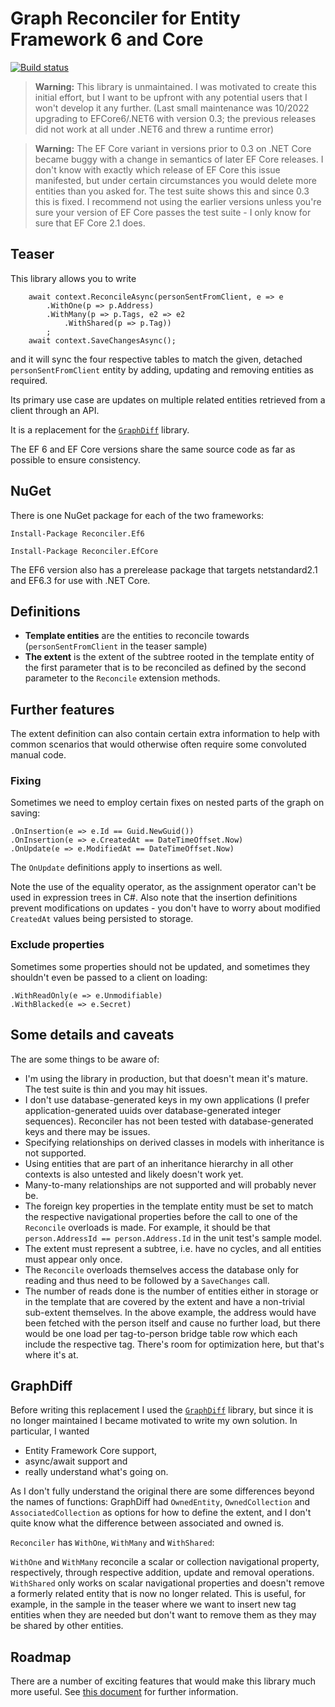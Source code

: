 # Graph Reconciler for Entity Framework 6 and Core

[![Build status](https://ci.appveyor.com/api/projects/status/4qjaph7n7hpptso7/branch/master?svg=true)](https://ci.appveyor.com/project/jtheisen/reconciler/branch/master)

> **Warning:** This library is unmaintained. I was motivated to create
> this initial effort, but I want to be upfront
> with any potential users that I won't develop it any further.
> (Last small maintenance was 10/2022 upgrading to EFCore6/.NET6 with version 0.3;
> the previous releases did not work at all under .NET6 and threw a runtime error)

> **Warning:** The EF Core variant in versions prior to 0.3 on .NET Core became
> buggy with a change in semantics of later EF Core releases.
> I don't know with exactly which
> release of EF Core this issue manifested, but under certain circumstances you
> would delete more entities than you asked for. The test suite shows this and
> since 0.3 this is fixed. I recommend not using the earlier versions unless you're
> sure your version of EF Core passes the test suite - I only know for sure that
> EF Core 2.1 does.

## Teaser

This library allows you to write

```
    await context.ReconcileAsync(personSentFromClient, e => e
        .WithOne(p => p.Address)
        .WithMany(p => p.Tags, e2 => e2
            .WithShared(p => p.Tag))
        ;
    await context.SaveChangesAsync();
```

and it will sync the four respective tables to match the given,
detached `personSentFromClient` entity by adding, updating and removing
entities as required.

Its primary use case are updates on multiple related entities
retrieved from a client through an API.

It is a replacement for the [`GraphDiff`](https://github.com/zzzprojects/GraphDiff) library.

The EF 6 and EF Core versions share the same source code as far as possible
to ensure consistency.

## NuGet

There is one NuGet package for each of the two frameworks:

```
Install-Package Reconciler.Ef6
```

```
Install-Package Reconciler.EfCore
```

The EF6 version also has a prerelease package that targets netstandard2.1 and EF6.3 for use with .NET Core.

## Definitions

- **Template entities** are the entities to reconcile towards
  (`personSentFromClient` in the teaser sample)
- **The extent** is the extent of the subtree rooted in the template entity
  of the first parameter that is to be reconciled as defined by
  the second parameter to the `Reconcile` extension methods.

## Further features

The extent definition can also contain certain extra information to help with common scenarios that would otherwise often require some convoluted manual code.

### Fixing

Sometimes we need to employ certain fixes on nested parts of the graph on saving:

    .OnInsertion(e => e.Id == Guid.NewGuid())
    .OnInsertion(e => e.CreatedAt == DateTimeOffset.Now)
    .OnUpdate(e => e.ModifiedAt == DateTimeOffset.Now)


The `OnUpdate` definitions apply to insertions as well.

Note the use of the equality operator, as the assignment operator can't be used in expression trees in C#. Also note that the insertion definitions prevent modifications on updates - you don't have to worry about modified `CreatedAt` values being persisted to storage.

### Exclude properties

Sometimes some properties should not be updated, and sometimes they shouldn't even be passed to a client on loading:

    .WithReadOnly(e => e.Unmodifiable)
    .WithBlacked(e => e.Secret)

## Some details and caveats

The are some things to be aware of:

- I'm using the library in production, but that doesn't mean
  it's mature. The test suite is thin and you may hit issues.
- I don't use database-generated keys in my own applications (I
  prefer application-generated uuids over database-generated
  integer sequences). Reconciler has not been tested with
  database-generated keys and there may be issues.
- Specifying relationships on derived classes in models
  with inheritance is not supported.
- Using entities that are part of an inheritance hierarchy
  in all other contexts is also untested and likely doesn't work yet.
- Many-to-many relationships are not supported and
  will probably never be.
- The foreign key properties in the template entity must be set
  to match the respective navigational properties before the call
  to one of the `Reconcile` overloads is made. For example, it should be that
  `person.AddressId == person.Address.Id` in the unit test's sample model.
- The extent must represent a subtree, i.e. have no cycles, and all
  entities must appear only once.
- The `Reconcile` overloads themselves access the database only
  for reading and thus need to be followed by a `SaveChanges` call.
- The number of reads done is the number of entities either in
  storage or in the template that are covered by the extent and
  have a non-trivial sub-extent themselves. In the above example,
  the address would have been fetched with the person itself and
  cause no further load, but there would be one load per
  tag-to-person bridge table row which each include the respective tag.
  There's room for optimization here, but that's where it's at.

## GraphDiff

Before writing this replacement I used the [`GraphDiff`](https://github.com/zzzprojects/GraphDiff) library, but
since it is no longer maintained I became motivated to write my own solution. In particular, I wanted

- Entity Framework Core support,
- async/await support and
- really understand what's going on.

As I don't fully understand the original there are some differences beyond the names of functions: GraphDiff had `OwnedEntity`, `OwnedCollection` and
`AssociatedCollection` as options for how to define the extent,
and I don't quite know what the difference between associated and owned is.

`Reconciler` has `WithOne`, `WithMany` and `WithShared`:

`WithOne` and `WithMany` reconcile a scalar or collection navigational property, respectively,
through respective addition, update and removal operations. `WithShared`
only works on scalar navigational properties and doesn't remove a formerly
related entity that is now no longer related. This is useful, for example, in
the sample in the teaser where we want to insert new tag entities when they are
needed but don't want to remove them as they may be shared by other entities.

## Roadmap

There are a number of exciting features that would make this library much
more useful. See [this document](ideas.md) for further information.
